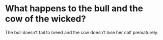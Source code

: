 # What happens to the bull and the cow of the wicked?

The bull doesn’t fail to breed and the cow doesn’t lose her calf prematurely.
